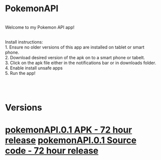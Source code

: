 # PokemonAPI

<br/>Welcome to my Pokemon API app!

<br/>Install instructions:
    <br/>1. Ensure no older versions of this app are installed on tablet or smart phone.
    <br/>2. Download desired version of the apk on to a smart phone or tabelt.
    <br/>3. Click on the apk file either in the notifications bar or in downloads folder.
    <br/>4. Enable install unsafe apps
    <br/>5. Run the app!
    
<br/><br/><h1>Versions<h1>
[pokemonAPI.0.1 APK - 72 hour release](https://github.com/jurdunnn/PokemonAPI/releases/download/0.1/pokemonAPI.apk)
[pokemonAPI.0.1 Source code - 72 hour release](https://github.com/jurdunnn/PokemonAPI/releases/download/0.1/pokemonAPI.apk)
